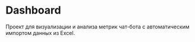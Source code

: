 # Dashboard
Проект для визуализации и анализа метрик чат-бота с автоматическим импортом данных из Excel.
